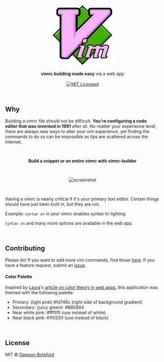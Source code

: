 <p align="center">
  <img src="./public/vim-logo.png" alt="logo" width=200/>
</p>

<p align="center">
  <b>vimrc building made easy</b> via a web app

  <br/>
  <br/>

  <a href="LICENSE">
    <img src="https://img.shields.io/badge/license-MIT-blue.svg" alt="MIT Licensed" />
  </a>

  <br/>
</p>

<br/>

## Why

Building a vimrc file should not be difficult. **You're configuring a code editor that was invented in 1991** after all. No-matter your experience level, there are always new ways to alter your vim experience, yet finding the commands to do so can be impossible as tips are scattered across the internet.

<br/>

<p align="center">
  <b>Build a snippet or an entire vimrc with vimrc-builder</b>
</p>

<br/>

<p align="center">
  <img src="https://i.imgur.com/IqmbOTY.png" alt="screenshot" />
</p>

<br/>

Having a vimrc is nearly critical if it's your primary text editor. Certain things should have just been built in, but they are not.

Example: `syntax on` in your vimrc enables syntax hi-lighting

`syntax on` and many more options are available in the web app.

<br/>

## Contributing

Please do! If you want to add more vim commands, find those [here](https://github.com/dawsbot/vimrc-builder/blob/master/src/commands.json). If you have a feature request, submit an [issue](https://github.com/dawsbot/vimrc-builder/issues).

#### Color Palette

Inspired by [Laura](https://twitter.com/laurium)'s [article on color theory in web apps](https://www.smashingmagazine.com/2016/04/web-developer-guide-color/), this application was themed with the following palette:

* Primary: (light pink) #fd746c (right side of background gradient)
* Secondary: (juicy green): #BBEB64
* Near white pink: #fff5f5 (use instead of white)
* Near black pink:  #1f0200 (use instead of black)

<br/>

## License

MIT © [Dawson Botsford](https://dawsbot.com)
